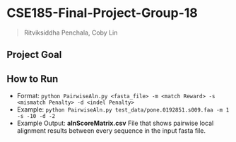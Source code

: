 # CSE185-Final-Project-Group-18

> Ritviksiddha Penchala, Coby Lin
>

## Project Goal

## How to Run

  - Format: `python PairwiseAln.py <fasta_file> -m <match Reward> -s <mismatch Penalty> -d <indel Penalty>` 
  - Example: `python PairwiseAln.py test_data/pone.0192851.s009.faa -m 1 -s -10 -d -2`
  - Example Output: **alnScoreMatrix.csv** File that shows pairwise local alignment results between every sequence in the input fasta file.
